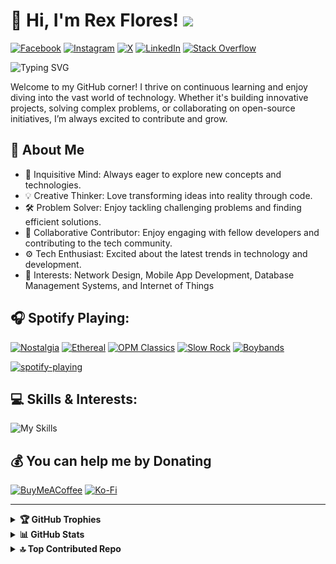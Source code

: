 # 👋 Hi, I'm Rex Flores! ![](https://visitcount.itsvg.in/api?id=rexflores&icon=5&color=2)
[![Facebook](https://img.shields.io/badge/Facebook-%231877F2.svg?logo=Facebook&logoColor=white)](https://facebook.com/rexdaivid) 
[![Instagram](https://img.shields.io/badge/Instagram-%23E4405F.svg?logo=Instagram&logoColor=white)](https://instagram.com/r.daivid) 
[![X](https://img.shields.io/badge/X-black.svg?logo=X&logoColor=white)](https://x.com/rdaivid_f) 
[![LinkedIn](https://img.shields.io/badge/LinkedIn-%230077B5.svg?logo=linkedin&logoColor=white)](https://linkedin.com/in/rex-daivid-flores-59b829240) 
[![Stack Overflow](https://img.shields.io/badge/-Stackoverflow-FE7A16?logo=stack-overflow&logoColor=white)](https://stackoverflow.com/users/17325675) 

![Typing SVG](https://readme-typing-svg.herokuapp.com?font=comfortaa&color=C57644FF&size=24&width=500&lines=Computer+Engineering+Student;Passionate+Learner;Mobile+App+Developer;Web+Developer;Open-Source+Enthusiast)

Welcome to my GitHub corner! I thrive on continuous learning and enjoy diving into the vast world of technology. Whether it's building innovative projects, solving complex problems, or collaborating on open-source initiatives, I’m always excited to contribute and grow.

## 🌟 About Me
- 🧐 Inquisitive Mind: Always eager to explore new concepts and technologies.
- 💡 Creative Thinker: Love transforming ideas into reality through code.
- 🛠️ Problem Solver: Enjoy tackling challenging problems and finding efficient solutions.
- 🤝 Collaborative Contributor: Enjoy engaging with fellow developers and contributing to the tech community.
- ⚙️ Tech Enthusiast: Excited about the latest trends in technology and development.
- 🌱 Interests: Network Design, Mobile App Development, Database Management Systems, and Internet of Things

## 🎧 Spotify Playing:

[![Nostalgia](https://img.shields.io/badge/Nostalgia%20-%231DB954.svg?&style=flat-square&logo=spotify&logoColor=white)](https://open.spotify.com/playlist/2TeVPkyba77luOVkRZ8KMY?si=f037853241c64973) 
[![Ethereal](https://img.shields.io/badge/Ethereal%20-%231DB954.svg?&style=flat-square&logo=spotify&logoColor=white)](https://open.spotify.com/playlist/3ZcQuXJZ5DAAs6ZvHSsdGf?si=04db20dea19d42ea) 
[![OPM Classics](https://img.shields.io/badge/OPM%20Classics-%231DB954.svg?&style=flat-square&logo=spotify&logoColor=white)](https://open.spotify.com/playlist/4ugCYw2otudt6qxUrJBSjp?si=5d2dd1ccc02f4249) 
[![Slow Rock](https://img.shields.io/badge/Slow%20Rock-%231DB954.svg?&style=flat-square&logo=spotify&logoColor=white)](https://open.spotify.com/playlist/68V0teXpNodVUqidBcqyB4?si=88421015dd794db4) 
[![Boybands](https://img.shields.io/badge/Boybands%20-%231DB954.svg?&style=flat-square&logo=spotify&logoColor=white)](https://open.spotify.com/playlist/21MC0jYG5vdF70neNkMRlt?si=2d0fc894eff74d93) 

[![spotify-playing](https://spotify-github-profile.vercel.app/api/view?uid=wvaq708823x6t9z4p6pa7fh4m&cover_image=true&theme=natemoo-re&show_offline=true&background_color=121212&interchange=true&bar_color=53b14f&bar_color_cover=false)](https://open.spotify.com/user/wvaq708823x6t9z4p6pa7fh4m)

## 💻 Skills & Interests:

![My Skills](https://skillicons.dev/icons?i=js,html,css,androidstudio,arduino,azure,c,cs,cpp,eclipse,docker,figma,firebase,flutter,git,java,kotlin,linux,mysql,ps,php,py,vercel,vim,vscode,wordpress)

## 💰 You can help me by Donating

[![BuyMeACoffee](https://img.shields.io/badge/Buy%20Me%20a%20Coffee-ffdd00?style=for-the-badge&logo=buy-me-a-coffee&logoColor=black)](https://buymeacoffee.com/rexflores) [![Ko-Fi](https://img.shields.io/badge/Ko--fi-F16061?style=for-the-badge&logo=ko-fi&logoColor=white)](https://ko-fi.com/rexflores) 

---

<details>
    <summary> <b>🏆 GitHub Trophies</b></summary><br/>
    
![](https://github-profile-trophy.vercel.app/?username=rexflores&theme=gruvbox&no-frame=false&no-bg=false&margin-w=4)
</details>

<details>
    <summary> <b>📊 GitHub Stats</b></summary><br/>
    
![](https://github-readme-streak-stats.herokuapp.com/?user=rexflores&theme=gruvbox&hide_border=false) <br/>
![](https://github-readme-stats.vercel.app/api?username=rexflores&theme=gruvbox&hide_border=false&include_all_commits=true&count_private=true) <br/>
![](https://github-readme-stats.vercel.app/api/top-langs/?username=rexflores&theme=gruvbox&hide_border=false&include_all_commits=true&count_private=true&layout=compact) <br/>
![](https://github-readme-activity-graph.vercel.app/graph?username=rexflores&radius=16&theme=gruvbox&area=true&order=5")
</details>

<details>
    <summary> <b>🔝 Top Contributed Repo</b></summary><br/>

![](https://github-contributor-stats.vercel.app/api?username=rexflores&limit=5&theme=gruvbox&combine_all_yearly_contributions=true)
</details>

